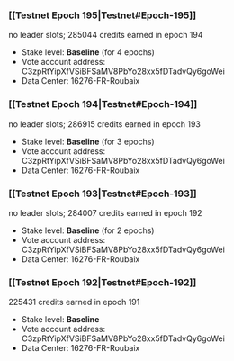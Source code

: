 ### [[Testnet Epoch 195|Testnet#Epoch-195]]
no leader slots; 285044 credits earned in epoch 194
* Stake level: **Baseline** (for 4 epochs)
* Vote account address: C3zpRtYipXfVSiBFSaMV8PbYo28xx5fDTadvQy6goWei
* Data Center: 16276-FR-Roubaix
### [[Testnet Epoch 194|Testnet#Epoch-194]]
no leader slots; 286915 credits earned in epoch 193
* Stake level: **Baseline** (for 3 epochs)
* Vote account address: C3zpRtYipXfVSiBFSaMV8PbYo28xx5fDTadvQy6goWei
* Data Center: 16276-FR-Roubaix
### [[Testnet Epoch 193|Testnet#Epoch-193]]
no leader slots; 284007 credits earned in epoch 192
* Stake level: **Baseline** (for 2 epochs)
* Vote account address: C3zpRtYipXfVSiBFSaMV8PbYo28xx5fDTadvQy6goWei
* Data Center: 16276-FR-Roubaix
### [[Testnet Epoch 192|Testnet#Epoch-192]]
225431 credits earned in epoch 191
* Stake level: **Baseline**
* Vote account address: C3zpRtYipXfVSiBFSaMV8PbYo28xx5fDTadvQy6goWei
* Data Center: 16276-FR-Roubaix